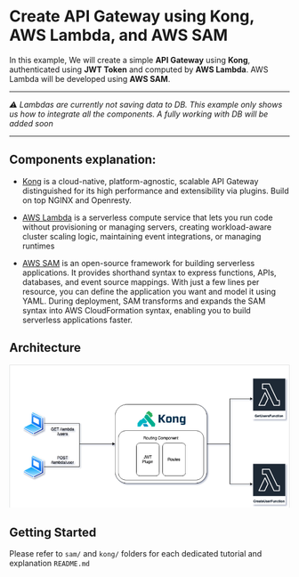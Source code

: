 # Create API Gateway using Kong, AWS Lambda, and AWS SAM

In this example, We will create a simple **API Gateway** using **Kong**, authenticated using **JWT Token** and computed by **AWS Lambda**. AWS Lambda will be developed using **AWS SAM**.

---

*⚠️ Lambdas are currently not saving data to DB. This example only shows us how to integrate all the components. A fully working with DB will be added soon*

---
## Components explanation:
- [Kong](https://konghq.com/) is a cloud-native, platform-agnostic, scalable API Gateway distinguished for its high performance and extensibility via plugins. Build on top NGINX and Openresty.

- [AWS Lambda](https://aws.amazon.com/lambda/getting-started/) is a serverless compute service that lets you run code without provisioning or managing servers, creating workload-aware cluster scaling logic, maintaining event integrations, or managing runtimes

- [AWS SAM](https://aws.amazon.com/serverless/sam/) is an open-source framework for building serverless applications. It provides shorthand syntax to express functions, APIs, databases, and event source mappings. With just a few lines per resource, you can define the application you want and model it using YAML. During deployment, SAM transforms and expands the SAM syntax into AWS CloudFormation syntax, enabling you to build serverless applications faster.

## Architecture
[![Kong Lambda Architecture](./diagrams/arch.png "Kong Lambda Architecture")]()

## Getting Started

Please refer to ``sam/`` and ``kong/`` folders for each dedicated tutorial and explanation ``README.md``